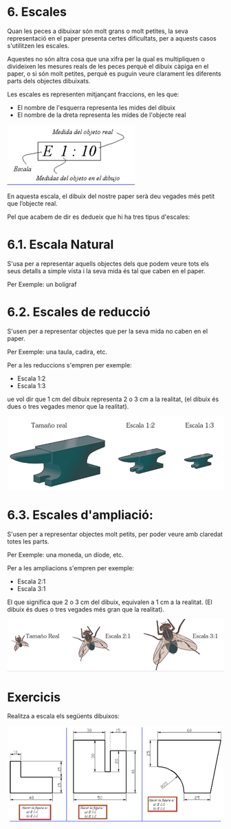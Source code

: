 # 6. Escales

Quan les peces a dibuixar són molt grans o molt petites, la seva representació en el paper presenta certes dificultats, per a aquests casos s'utilitzen les escales. 

Aquestes no són altra cosa que una xifra per la qual es multipliquen o divideixen les mesures reals de les peces perquè el dibuix càpiga en el paper, o si són molt petites, perquè es puguin veure clarament les diferents parts dels objectes dibuixats.


Les escales es representen mitjançant fraccions, en les que:

- El nombre de l'esquerra representa les mides del dibuix
- El nombre de la dreta representa les mides de l'objecte real

![](img/2019-10-15-19-29-26.png)

En aquesta escala, el dibuix del nostre paper serà deu vegades més petit que l’objecte real.

Pel que acabem de dir es dedueix que hi ha tres tipus d'escales:

# 6.1. Escala Natural

S'usa per a representar aquells objectes dels que podem veure tots els seus detalls a simple vista i la seva mida és tal que caben en el paper.

Per Exemple: un bolígraf

# 6.2. Escales de reducció

S'usen per a representar objectes que per la seva mida no caben en el paper.

Per Exemple: una taula, cadira, etc.

Per a les reduccions s'empren per exemple:

- Escala 1:2
- Escala 1:3

ue vol dir que 1 cm del dibuix representa 2 o 3 cm a la realitat, (el dibuix és dues o tres vegades menor que la realitat).

![](img/2019-10-15-19-25-46.png)

# 6.3. Escales d'ampliació: 

S'usen per a representar objectes molt petits, per poder veure amb claredat totes les parts.

Per Exemple: una moneda, un díode, etc.

Per a les ampliacions s'empren per exemple: 

- Escala 2:1
- Escala 3:1

El que significa que 2 o 3 cm del dibuix, equivalen a 1 cm a la realitat. (El dibuix és dues o tres vegades més gran que la realitat).

![](img/2019-10-15-19-26-09.png)

# Exercicis

Realitza a escala els següents dibuixos:

![](img/2019-10-15-19-30-53.png)